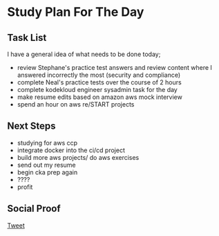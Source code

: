 
# Study Plan For The Day

## Task List

I have a general idea of what needs to be done today;

- review Stephane's practice test answers and review content where I answered incorrectly the most (security and compliance)
- complete Neal's practice tests over the course of 2 hours
- complete kodekloud engineer sysadmin task for the day
- make resume edits based on amazon aws mock interview 
- spend an hour on aws re/START projects

## Next Steps

- studying for aws ccp
- integrate docker into the ci/cd project
- build more aws projects/ do aws exercises
- send out my resume
- begin cka prep again
- ????
- profit

## Social Proof

[Tweet]()
